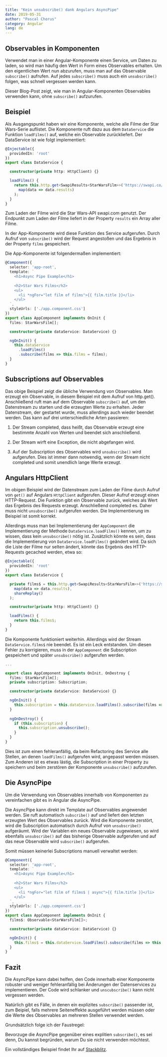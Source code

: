 ```yaml
---
title: "Kein unsubscribe() dank Angulars AsyncPipe"
date: 2019-05-31
author: "Pascal Chorus"
category: Angular
lang: de
---
```


## Observables in Komponenten

Verwendet man in einer Angular-Komponente einen Service, um Daten zu laden,
so wird man häufig den Wert in Form eines Observables erhalten.
Um den eigentlichen Wert nun abzurufen, muss man auf das Observable `subscribe()` aufrufen.
Auf jedes `subscribe()` muss auch ein `unsubscribe()` folgen, was schnell vergessen werden kann.

Dieser Blog-Post zeigt, wie man in Angular-Komponenten
Observables verwenden kann, ohne `subscribe()` aufzurufen.


## Beispiel

Als Ausgangspunkt haben wir eine Komponente, welche alle Filme der Star Wars-Serie auflistet.
Die Komponente ruft dazu aus dem `DataService` die Funktion `loadFilms()` auf, welche ein
Observable zurückliefert.
Der DataService ist wie folgt implementiert:
```typescript
@Injectable({
  providedIn: 'root'
})
export class DataService {

  constructor(private http: HttpClient) {}

  loadFilms() {
    return this.http.get<SwapiResults<StarWarsFilm>>('https://swapi.co/api/films/').pipe(
      map(data => data.results)
    );
  }
}
```
Zum Laden der Filme wird die Star Wars-API swapi.com genutzt.
Der Endpunkt zum Laden der Filme liefert in der Property `results` ein Array aller Filme.

In der App-Komponente wird diese Funktion des Service aufgerufen.
Durch Aufruf von `subscribe()` wird der Request angestoßen und
das Ergebnis in der Property `films` gespeichert.

Die App-Komponente ist folgendermaßen implementiert:
```typescript
@Component({
  selector: 'app-root',
  template: `
    <h1>Async Pipe Example</h1>
    
    <h2>Star Wars Films</h2>
    <ul>
      <li *ngFor="let film of films">{{ film.title }}</li>
    </ul>
  `,
  styleUrls: ['./app.component.css']
})
export class AppComponent implements OnInit {
  films: StarWarsFilm[];

  constructor(private dataService: DataService) {}

  ngOnInit() {
    this.dataService
      .loadFilms()
      .subscribe(films => this.films = films);
  }
}
```


## Subscriptions auf Observables

Das obige Beispiel zeigt die übliche Verwendung von Observables.
Man erzeugt ein Observable, in diesem Beispiel mit dem Aufruf von http.get().
Anschließend ruft man auf dem Observable `subscribe()` auf, um den Datenstream zu starten
und die erzeugten Werte zu erhalten.
Jeder Datenstream, der gestartet wurde, muss allerdings auch wieder beendet werden.
Das kann auf drei unterschiedliche Arten passieren:

1. Der Stream completed, dass heißt, das Observable erzeugt eine bestimmte Anzahl von Werten
und beendet sich anschließend.

2. Der Stream wirft eine Exception, die nicht abgefangen wird.

3. Auf der Subscription des Observables wird `unsubscribe()` wird aufgerufen. Dies ist
immer dann notwendig, wenn der Stream nicht completed und somit unendlich lange Werte
erzeugt.


## Angulars HttpClient

Im obigen Beispiel wird der Datenstream zum Laden der Filme durch Aufruf von `get()`
auf Angulars `HttpClient` aufgerufen. Dieser Aufruf erzeugt einen HTTP-Request.
Die Funktion gibt ein Observable zurück, welches als Wert das Ergebnis des Requests
erzeugt. Anschließend completed es.
Daher muss nicht `unsubscribe()` aufgerufen werden. Die Implementierung im Beispiel
ist somit korrekt.

Allerdings muss man bei Implementierung der `AppComponent` die Implementierung der Methode
`DataService.loadFilms()` kennen, um zu wissen, dass kein `unsubscribe()` nötig ist.
Zusätzlich könnte es sein, dass die Implementierung von `DataService.loadFilms()` geändert wird.
Da sich die Liste der Filme nur selten ändert, könnte das Ergebnis des HTTP-Requests
gecached werden, etwa so:
```typescript
@Injectable({
  providedIn: 'root'
})
export class DataService {

  private films$ = this.http.get<SwapiResults<StarWarsFilm>>('https://swapi.co/api/films/').pipe(
    map(data => data.results),
    shareReplay()
  );

  constructor(private http: HttpClient) {}

  loadFilms() {
    return this.films$;
  }
}
```

Die Komponente funktioniert weiterhin. Allerdings wird der Stream `DataService.films$`
nie beendet. Es ist ein Leck entstanden.
Um diesen Fehler zu korrigieren, muss in der `AppComponent` die Subscription
gespeichert und später `unsubscribe()` aufgerufen werden.
```typescript
...

export class AppComponent implements OnInit, OnDestroy {
  films: StarWarsFilm[];
  private subscription: Subscription;

  constructor(private dataService: DataService) {}

  ngOnInit() {
    this.subscription = this.dataService.loadFilms().subscribe(films => this.films = films);
  }
  
  ngOnDestroy() {
    if (this.subscription) {
      this.subscription.unsubscribe();
    }
  }
}
```

Dies ist zum einen fehleranfällig, da beim Refactoring des Service alle Stellen,
an denen `loadFilms()` aufgerufen wird, angepasst werden müssen.
Zum Anderen ist es etwas lästig, die Subscription in einer Property zu speichern
und beim zerstören der Komponente `unsubscribe()` aufzurufen.


## Die AsyncPipe

Um die Verwendung von Observables innerhalb von Komponenten zu vereinfachen gibt es
in Angular die AsyncPipe.

Die AsyncPipe kann direkt im Template auf Observables angewendet werden.
Sie ruft automatisch `subscribe()` auf und liefert den letzten erzeugten Wert des
Observables zurück.
Wird die Komponente zerstört, wird die Subscription automatisch durch Aufruf von
`unsubscribe()` aufgeräumt.
Wird der Variablen ein neues Observable zugewiesen, so wird ebenfalls `unsubscribe()`
auf das bisherige Observable aufgerufen und auf das neue Observable wird `subscribe()`
aufgerufen.  

Somit müssen keinerlei Subscriptions manuell verwaltet werden:
```typescript
@Component({
  selector: 'app-root',
  template: `
    <h1>Async Pipe Example</h1>
    
    <h2>Star Wars Films</h2>
    <ul>
      <li *ngFor="let film of films$ | async">{{ film.title }}</li>
    </ul>
  `,
  styleUrls: ['./app.component.css']
})
export class AppComponent implements OnInit {
  films$: Observable<StarWarsFilm[]>;

  constructor(private dataService: DataService) {}

  ngOnInit() {
    this.films$ = this.dataService.loadFilms().subscribe(films => this.films = films);
  }
}
```

## Fazit

Die AsyncPipe kann dabei helfen, den Code innerhalb einer Komponente robuster und
weniger fehleranfällig bei Änderungen der Datenservices zu implementieren.
Der Code wird schlanker und `unscubscribe()` kann nicht vergessen werden.

Natürlich gibt es Fälle, in denen ein explizites `subscribe()` passender ist,
zum Beipiel, falls mehrere Seiteneffekte ausgeführt werden müssen oder die
Werte des Observables an mehreren Stellen verwendet werden.

Grundsätzlich folge ich der Faustregel:

Bevorzuge die AsyncPipe gegenüber eines explitien `subscribe()`, es sei denn,
Du kannst begründen, warum Du sie nicht verwenden möchtest.


Ein vollständiges Beispiel findet Ihr auf [Stackblitz](https://stackblitz.com/github/pchorus/async-pipe-example).
